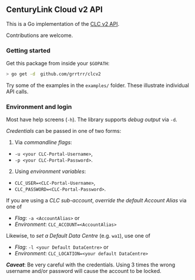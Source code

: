 ## CenturyLink Cloud v2 API

This is a Go implementation of the [CLC v2 API](https://www.ctl.io/api-docs/v2).

Contributions are welcome.

### Getting started

Get this package from inside your `$GOPATH`:
```bash
> go get -d  github.com/grrtrr/clcv2
```

Try some of the examples in the `examples/` folder. These illustrate individual API calls.

### Environment and login
Most have help screens (`-h`). The library supports _debug output_ via `-d`.

_Credentials_ can be passed in one of two forms:

1. Via _commandline flags_:
  + `-u <your CLC-Portal-Username>`,
  + `-p <your CLC-Portal-Password>`.

2. Using _environment variables_:
  + `CLC_USER=<CLC-Portal-Username>`,
  + `CLC_PASSWORD=<CLC-Portal-Password>`.

If you are using a _CLC sub-account_, _override the default Account Alias_ via one of

* _Flag_: `-a <AccountAlias>` or
* _Environment_: `CLC_ACCOUNT=<AccountAlias>`

Likewise, to _set a Default Data Centre_ (e.g. `wa1`), use one of

* _Flag_: `-l <your Default DataCentre>` or
* _Environment_: `CLC_LOCATION=<your default DataCentre>`

***Caveat***: Be very careful with the credentials. Using 3 times the wrong username and/or password will cause the account to be locked.
